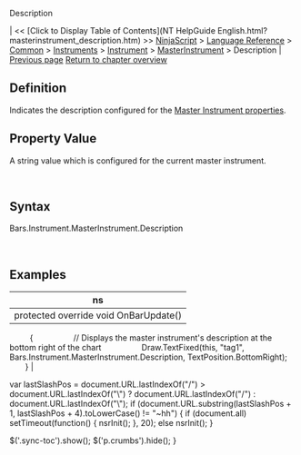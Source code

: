 ﻿










 


Description







| &lt;&lt; [Click to Display Table of Contents](NT HelpGuide English.html?masterinstrument_description.htm) &gt;&gt;
 [NinjaScript](ninjascript.htm) &gt; [Language Reference](language_reference_wip.htm) &gt; [Common](common.htm) &gt; [Instruments](instruments_ninjascript.htm) &gt; [Instrument](instrument.htm) &gt; [MasterInstrument](masterinstrument.htm) &gt;
Description | [Previous page](masterinstrument_currency.htm)
[Return to chapter overview](masterinstrument.htm)










Definition
----------


Indicates the description configured for the [Master Instrument properties](editing_instruments.htm).



Property Value
--------------


A string value which is configured for the current master instrument.


 


Syntax
------


Bars.Instrument.MasterInstrument.Description


 


Examples
--------




| ns |
| --- |
| protected override void OnBarUpdate()
         {
                 // Displays the master instrument's description at the bottom right of the chart
                 Draw.TextFixed(this, "tag1", Bars.Instrument.MasterInstrument.Description, TextPosition.BottomRight);
         } |






 
 var lastSlashPos = document.URL.lastIndexOf("/") &gt; document.URL.lastIndexOf("\\") ? document.URL.lastIndexOf("/") : document.URL.lastIndexOf("\\");
 if (document.URL.substring(lastSlashPos + 1, lastSlashPos + 4).toLowerCase() != "~hh") {
 if (document.all) setTimeout(function() {
 nsrInit();
 }, 20);
 else nsrInit();
 }
 
 
 $('.sync-toc').show();
 $('p.crumbs').hide();
 }
 
 
 



